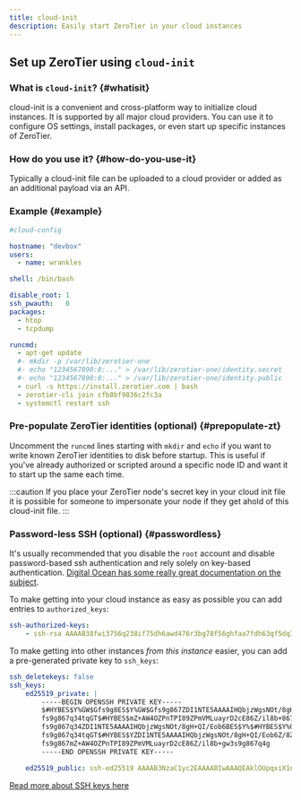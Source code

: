 ```yaml
---
title: cloud-init
description: Easily start ZeroTier in your cloud instances
---
```


## Set up ZeroTier using `cloud-init`

### What is `cloud-init`? {#whatisit}

cloud-init is a convenient and cross-platform way to initialize cloud instances. It is supported by all major cloud providers. You can use it to configure OS settings, install packages, or even start up specific instances of ZeroTier.

### How do you use it? {#how-do-you-use-it}

Typically a cloud-init file can be uploaded to a cloud provider or added as an additional payload via an API.

### Example {#example}

```yaml
#cloud-config

hostname: "devbox"
users:
  - name: wrankles

shell: /bin/bash

disable_root: 1
ssh_pwauth:   0
packages:
  - htop
  - tcpdump

runcmd:
  - apt-get update
  #- mkdir -p /var/lib/zerotier-one
  #- echo "1234567890:0:..." > /var/lib/zerotier-one/identity.secret
  #- echo "1234567890:0:..." > /var/lib/zerotier-one/identity.public
  - curl -s https://install.zerotier.com | bash
  - zerotier-cli join cfb8bf9836c2fc3a
  - systemctl restart ssh
```

### Pre-populate ZeroTier identities (optional) {#prepopulate-zt}

Uncomment the `runcmd` lines starting with `mkdir` and `echo` if you want to write known ZeroTier identities to disk before startup. This is useful if you've already authorized or scripted around a specific node ID and want it to start up the same each time.

:::caution
If you place your ZeroTier node's secret key in your cloud init file it is possible for someone to impersonate your node if they get ahold of this cloud-init file.
:::

### Password-less SSH (optional) {#passwordless}

It's usually recommended that you disable the `root` account and disable password-based ssh authentication and rely solely on key-based authentication. [Digital Ocean has some really great documentation on the subject](https://www.digitalocean.com/community/tutorials/how-to-use-cloud-config-for-your-initial-server-setup).

To make getting into your cloud instance as easy as possible you can add entries to `authorized_keys`:

```yaml
ssh-authorized-keys:
    - ssh-rsa AAAAB38fwi3756q238if75dh6awd476r3bg78f56ghfaa7fdh63qf5dq378f5632gha3875j3f498da7hfhjkfawejtfsktfr89ew4jftsjrf8t9rhg7tjser8tsre7yjgvased89rfdcsh67rewhg8tq7tsge546w4
```

To make getting into other instances *from this instance* easier, you can add a pre-generated private key to `ssh_keys`:

```yaml
ssh_deletekeys: false
ssh_keys:
    ed25519_private: |
        -----BEGIN OPENSSH PRIVATE KEY-----
        $#HYBES$Y%GW$Gfs9g8ES$Y%GW$Gfs9g867ZDI1NTE5AAAAIHQbjzWgsNOt/8gH+QI/Eob
        fs9g867q34tqGT$#HYBES$mZ+AW4OZPnTPI89ZPmVMLuayrD2cE86Z/il8b+867q34tqGT
        fs9g867q34ZDI1NTE5AAAAIHQbjzWgsNOt/8gH+QI/Eob6BES$Y%$#HYBES$Y%GW$Gfs9g
        fs9g867q34tqGT$#HYBES$YZDI1NTE5AAAAIHQbjzWgsNOt/8gH+QI/Eob6Z/8ZXbHHdGx
        fs9g867mZ+AW4OZPnTPI89ZPmVMLuayrD2cE86Z/il8b+gw3s9g867q4g
        -----END OPENSSH PRIVATE KEY-----

    ed25519_public: ssh-ed25519 AAAAB3NzaC1yc2EAAAABIwAAAQEAklOUpqxiX1nKhXpHAZsMciLq8V6RjsHDTYW7hdI4 devbox
```

[Read more about SSH keys here](https://wiki.archlinux.org/title/SSH_keys)
